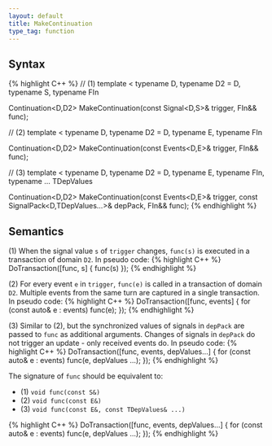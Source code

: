 ```yaml
---
layout: default
title: MakeContinuation
type_tag: function
---
```

## Syntax
{% highlight C++ %}
// (1)
template
<
    typename D,
    typename D2 = D,
    typename S,
    typename FIn
>
Continuation<D,D2> MakeContinuation(const Signal<D,S>& trigger, FIn&& func);

// (2)
template
<
    typename D,
    typename D2 = D,
    typename E,
    typename FIn
>
Continuation<D,D2> MakeContinuation(const Events<D,E>& trigger, FIn&& func);

// (3)
template
<
    typename D,
    typename D2 = D,
    typename E,
    typename FIn,
    typename ... TDepValues
>
Continuation<D,D2>
    MakeContinuation(const Events<D,E>& trigger,
                     const SignalPack<D,TDepValues...>& depPack, FIn&& func);
{% endhighlight %}

## Semantics
(1) When the signal value `s` of `trigger` changes, `func(s)` is executed in a transaction of domain `D2`.
In pseudo code:
{% highlight C++ %}
DoTransaction<D2>([func, s] {
    func(s)
});
{% endhighlight %}

(2) For every event `e` in `trigger`, `func(e)` is called in a transaction of domain `D2`.
Multiple events from the same turn are captured in a single transaction.
In pseudo code:
{% highlight C++ %}
DoTransaction<D2>([func, events] {
    for (const auto& e : events)
        func(e);
});
{% endhighlight %}

(3) Similar to (2), but the synchronized values of signals in `depPack` are passed to `func` as additional arguments.
Changes of signals in `depPack` do not trigger an update - only received events do.
In pseudo code:
{% highlight C++ %}
DoTransaction<D2>([func, events, depValues...] {
    for (const auto& e : events)
        func(e, depValues ...);
});
{% endhighlight %}

The signature of `func` should be equivalent to:

* (1) `void func(const S&)`
* (2) `void func(const E&)`
* (3) `void func(const E&, const TDepValues& ...)`

{% highlight C++ %}
DoTransaction<D2>([func, events, depValues...] {
    for (const auto& e : events)
        func(e, depValues ...);
});
{% endhighlight %}